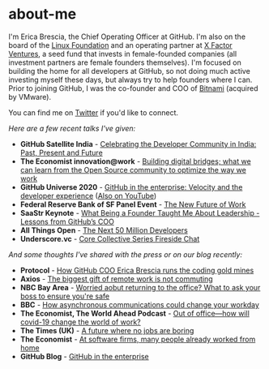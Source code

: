 # about-me

I'm Erica Brescia, the Chief Operating Officer at GitHub. I'm also on the board of the [Linux Foundation](https://www.linuxfoundation.org/) and an operating partner at [X Factor Ventures](https://www.xfactor.ventures/), a seed fund that invests in female-founded companies (all investment partners are female founders themselves). I'm focused on building the home for all developers at GitHub, so not doing much active investing myself these days, but always try to help founders where I can. Prior to joining GitHub, I was the co-founder and COO of [Bitnami](https://bitnami.com/) (acquired by VMware). 

You can find me on [Twitter](https://twitter.com/ericabrescia) if you'd like to connect.

_Here are a few recent talks I've given:_

- **GitHub Satellite India** - [Celebrating the Developer Community in India: Past, Present and Future](https://www.youtube.com/watch?v=0z8x_iZ-k8E)
- **The Economist innovation@work** - [Building digital bridges; what we can learn from the Open Source community to optimize the way we work](https://player.vimeo.com/video/505153357)
- **GitHub Universe 2020** - [GitHub in the enterprise: Velocity and the developer experience](https://githubuniverse.com/GitHub-in-the-enterprise-Velocity-and-the-developer-experience/) ([Also on YouTube](https://www.youtube.com/watch?v=Cl2QDxG4gt4&feature=youtu.be))
- **Federal Reserve Bank of SF Panel Event** - [The New Future of Work](https://www.frbsf.org/fed-system/new-future-of-work/)
- **SaaStr Keynote** - [What Being a Founder Taught Me About Leadership - Lessons from GitHub’s COO](https://register.saastrannual.com/talks/what-being-a-founder-taught-me-about-leadership-lessons-from-githubs-coo/?ah=E1mTfDcc)
- **All Things Open** - [The Next 50 Million Developers](https://www.youtube.com/watch?v=poENiMjjG2U&feature=emb_logo)
- **Underscore.vc** - [Core Collective Series Fireside Chat](https://underscore.vc/blog/fireside-chat-with-erica-brescia-chief-operating-officer-at-github/)

_And some thoughts I've shared with the press or on our blog recently:_
- **Protocol** - [How GitHub COO Erica Brescia runs the coding gold mines](https://www.protocol.com/enterprise/github-erica-brescia-microsoft)
- **Axios** - [The biggest gift of remote work is not commuting](https://www.axios.com/remote-work-vr-facebook-72fa838d-8fba-4d7a-b909-f660e41a129f.html)
- **NBC Bay Area** - [Worried aobut returning to the office? What to ask your boss to ensure you're safe](https://www.nbcbayarea.com/investigations/worried-about-returning-to-the-office-what-to-ask-your-boss-to-ensure-youre-safe/2579491/)
- **BBC** - [How asynchronous communications could change your workday](https://www.bbc.com/worklife/article/20210406-how-asynchronous-communication-could-change-your-workday)
- **The Economist, The World Ahead Podcast** - [Out of office—how will covid-19 change the world of work?](https://www.economist.com/podcasts/2020/09/28/out-of-office-how-will-covid-19-change-the-world-of-work)
- **The Times (UK)** - [A future where no jobs are boring](https://drive.google.com/drive/u/0/folders/1_w1z_Sb8wqW1dOm9uMj_n_DppoJnkS8Z)
- **The Economist** - [At software firms, many people already worked from home](https://www.economist.com/the-world-ahead/2020/11/17/at-software-firms-many-people-already-worked-from-home?utm_medium=pr&utm_source=inf-a)
- **GitHub Blog** - [GitHub in the enterprise](https://github.blog/2020-12-09-github-in-the-enterprise/)



